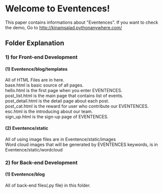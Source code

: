 # Welcome to Eventences!

This paper contains informations about "Eventences".
If you want to check the demo, Go to http://kinamsalad.pythonanywhere.com/

## Folder Explanation
### 1) for Front-end Development
#### (1) Eventence/blog/templates

All of HTML Files are in here.
<br>base.html is basic source of all pages.
<br>hello.html is the first page when you enter EVENTENCES.
<br>post_list.html is the main page that contains list of events.
<br>post_detail.html is the detail page about each post.
<br>post_cat.html is the reward for user who contribute our EVENTENCES.
<br>esc.html is the introducing about our team.
<br>sign_up.html is the sign-up page of EVENTENCES.

#### (2) Eventence/static

All of using image files are in Eventence/static/images
<br>Word cloud images that will be generated by EVENTENCES keywords, is in Eventence/static/wordcloud

### 2) for Back-end Development
#### (1) Eventence/blog

All of back-end files(.py file) in this folder.
